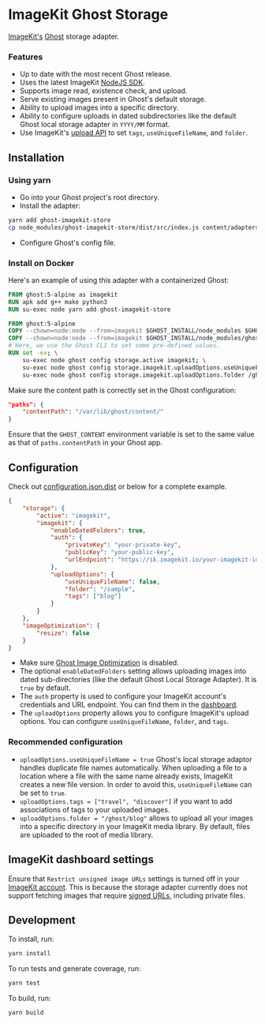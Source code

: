 # ImageKit Ghost Storage

[ImageKit's](https://imagekit.io) [Ghost](https://github.com/TryGhost/Ghost) storage adapter.

### Features

- Up to date with the most recent Ghost release.
- Uses the latest ImageKit [NodeJS SDK](https://github.com/imagekit-developer/imagekit-nodejs/releases).
- Supports image read, existence check, and upload.
- Serve existing images present in Ghost's default storage.
- Ability to upload images into a specific directory.
- Ability to configure uploads in dated subdirectories like the default Ghost local storage adapter in `YYYY/MM` format.
- Use ImageKit's [upload API](https://docs.imagekit.io/api-reference/upload-file-api/server-side-file-upload) to set `tags`, `useUniqueFileName`, and `folder`.

## Installation

### Using yarn

- Go into your Ghost project's root directory.
- Install the adapter:

```bash
yarn add ghost-imagekit-store
cp node_modules/ghost-imagekit-store/dist/src/index.js content/adapters/storage/imagekit/
```

- Configure Ghost's config file.

### Install on Docker

Here's an example of using this adapter with a containerized Ghost:

```Dockerfile
FROM ghost:5-alpine as imagekit
RUN apk add g++ make python3
RUN su-exec node yarn add ghost-imagekit-store

FROM ghost:5-alpine
COPY --chown=node:node --from=imagekit $GHOST_INSTALL/node_modules $GHOST_INSTALL/node_modules
COPY --chown=node:node --from=imagekit $GHOST_INSTALL/node_modules/ghost-imagekit-store/dist/src/index.js $GHOST_INSTALL/content/adapters/storage/imagekit/index.js
# Here, we use the Ghost CLI to set some pre-defined values.
RUN set -ex; \
    su-exec node ghost config storage.active imagekit; \
    su-exec node ghost config storage.imagekit.uploadOptions.useUniqueFileName true; \
    su-exec node ghost config storage.imagekit.uploadOptions.folder /ghost/blog;
```

Make sure the content path is correctly set in the Ghost configuration:

```json
"paths": {
    "contentPath": "/var/lib/ghost/content/"
}
```

Ensure that the `GHOST_CONTENT` environment variable is set to the same value as that of `paths.contentPath` in your Ghost app.

## Configuration

Check out [configuration.json.dist](./configuration.json.dist) or below for a complete example.

```json
{
    "storage": {
        "active": "imagekit",
        "imagekit": {
            "enableDatedFolders": true,
            "auth": {
                "privateKey": "your-private-key",
                "publicKey": "your-public-key",
                "urlEndpoint": "https://ik.imagekit.io/your-imagekit-id"
            },
            "uploadOptions": {
                "useUniqueFileName": false,
                "folder": "/sample",
                "tags": ["blog"]
            }
        }
    },
    "imageOptimization": {
        "resize": false
    }
}
```

- Make sure [Ghost Image Optimization](https://ghost.org/docs/config/#image-optimisation) is disabled.
- The optional `enableDatedFolders` setting allows uploading images into dated sub-directories (like the default Ghost Local Storage Adapter). It is `true` by default.
- The `auth` property is used to configure your ImageKit account's credentials and URL endpoint. You can find them in the [dashboard](https://imagekit.io/dashboard/developer/api-keys).
- The `uploadOptions` property allows you to configure ImageKit's upload options. You can configure `useUniqueFileName`, `folder`, and `tags`.

### Recommended configuration

- `uploadOptions.useUniqueFileName = true` Ghost's local storage adaptor handles duplicate file names automatically. When uploading a file to a location where a file with the same name already exists, ImageKit creates a new file version. In order to avoid this, `useUniqueFileName` can be set to `true`.
- `uploadOptions.tags = ["travel", "discover"]` if you want to add associations of tags to your uploaded images.
- `uploadOptions.folder = "/ghost/blog"` allows to upload all your images into a specific directory in your ImageKit media library. By default, files are uploaded to the root of media library.

## ImageKit dashboard settings

Ensure that `Restrict unsigned image URLs` settings is turned off in your [ImageKit account](https://imagekit.io/dashboard/settings/images). This is because the storage adapter currently does not support fetching images that require [signed URLs](https://docs.imagekit.io/features/security/signed-urls), including private files.

## Development

To install, run:

```bash
yarn install
```

To run tests and generate coverage, run:

```bash
yarn test
```

To build, run:

```bash
yarn build
```
